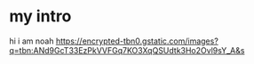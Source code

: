 # my intro
hi i am noah
https://encrypted-tbn0.gstatic.com/images?q=tbn:ANd9GcT33EzPkVVFGq7KO3XqQSUdtk3Ho2Ovl9sY_A&s 
